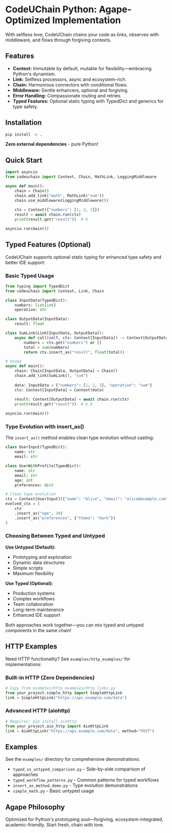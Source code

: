 # CodeUChain Python: Agape-Optimized Implementation

With selfless love, CodeUChain chains your code as links, observes with middleware, and flows through forgiving contexts.

## Features
- **Context:** Immutable by default, mutable for flexibility—embracing Python's dynamism.
- **Link:** Selfless processors, async and ecosystem-rich.
- **Chain:** Harmonious connectors with conditional flows.
- **Middleware:** Gentle enhancers, optional and forgiving.
- **Error Handling:** Compassionate routing and retries.
- **Typed Features:** Optional static typing with TypedDict and generics for type safety.

## Installation
```bash
pip install -e .
```
**Zero external dependencies** - pure Python!

## Quick Start
```python
import asyncio
from codeuchain import Context, Chain, MathLink, LoggingMiddleware

async def main():
    chain = Chain()
    chain.add_link("math", MathLink("sum"))
    chain.use_middleware(LoggingMiddleware())
    
    ctx = Context({"numbers": [1, 2, 3]})
    result = await chain.run(ctx)
    print(result.get("result"))  # 6

asyncio.run(main())
```

## Typed Features (Optional)

CodeUChain supports optional static typing for enhanced type safety and better IDE support:

### Basic Typed Usage
```python
from typing import TypedDict
from codeuchain import Context, Link, Chain

class InputData(TypedDict):
    numbers: list[int]
    operation: str

class OutputData(InputData):
    result: float

class SumLink(Link[InputData, OutputData]):
    async def call(self, ctx: Context[InputData]) -> Context[OutputData]:
        numbers = ctx.get("numbers") or []
        total = sum(numbers)
        return ctx.insert_as("result", float(total))

# Usage
async def main():
    chain: Chain[InputData, OutputData] = Chain()
    chain.add_link(SumLink(), "sum")
    
    data: InputData = {"numbers": [1, 2, 3], "operation": "sum"}
    ctx: Context[InputData] = Context(data)
    
    result: Context[OutputData] = await chain.run(ctx)
    print(result.get("result"))  # 6.0

asyncio.run(main())
```

### Type Evolution with insert_as()

The `insert_as()` method enables clean type evolution without casting:

```python
class UserInput(TypedDict):
    name: str
    email: str

class UserWithProfile(TypedDict):
    name: str
    email: str
    age: int
    preferences: dict

# Clean type evolution
ctx = Context[UserInput]({"name": "Alice", "email": "alice@example.com"})
evolved_ctx = (
    ctx
    .insert_as("age", 30)
    .insert_as("preferences", {"theme": "dark"})
)
```

### Choosing Between Typed and Untyped

**Use Untyped (Default):**
- Prototyping and exploration
- Dynamic data structures
- Simple scripts
- Maximum flexibility

**Use Typed (Optional):**
- Production systems
- Complex workflows
- Team collaboration
- Long-term maintenance
- Enhanced IDE support

Both approaches work together—you can mix typed and untyped components in the same chain!

## HTTP Examples

Need HTTP functionality? See `examples/http_examples/` for implementations:

### Built-in HTTP (Zero Dependencies)
```python
# Copy from examples/http_examples/http_links.py
from your_project.simple_http import SimpleHttpLink
link = SimpleHttpLink("https://api.example.com/data")
```

### Advanced HTTP (aiohttp)
```python
# Requires: pip install aiohttp
from your_project.aio_http import AioHttpLink
link = AioHttpLink("https://api.example.com/data", method="POST")
```

## Examples

See the `examples/` directory for comprehensive demonstrations:

- `typed_vs_untyped_comparison.py` - Side-by-side comparison of approaches
- `typed_workflow_patterns.py` - Common patterns for typed workflows
- `insert_as_method_demo.py` - Type evolution demonstrations
- `simple_math.py` - Basic untyped usage

## Agape Philosophy
Optimized for Python's prototyping soul—forgiving, ecosystem-integrated, academic-friendly. Start fresh, chain with love.
